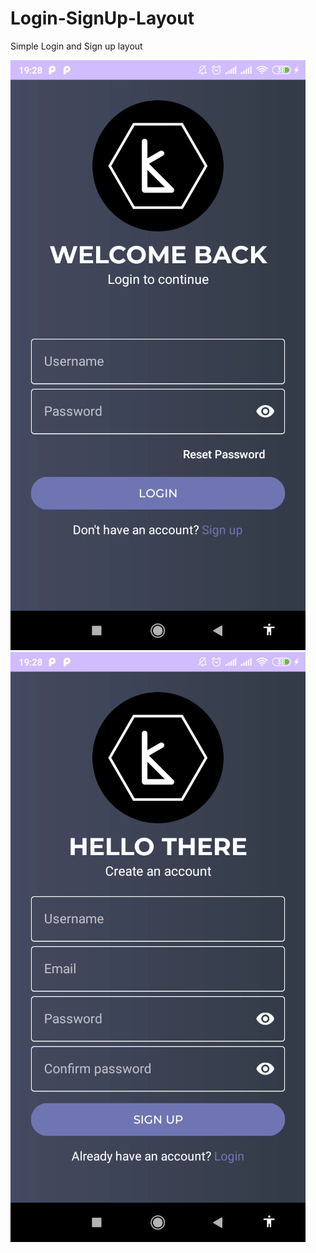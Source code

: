 # Login-SignUp-Layout

Simple Login and Sign up layout

![Login Screen](Screenshots/mobile-login-screen.png?raw=true)
![Sign Up Screen](Screenshots/mobile-signup-screen.png?raw=true)
